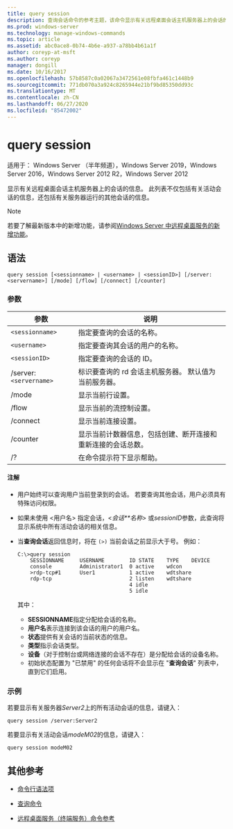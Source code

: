 ```yaml
---
title: query session
description: 查询会话命令的参考主题，该命令显示有关远程桌面会话主机服务器上的会话的信息。
ms.prod: windows-server
ms.technology: manage-windows-commands
ms.topic: article
ms.assetid: abc0ace8-0b74-4b6e-a937-a78bb4b61a1f
author: coreyp-at-msft
ms.author: coreyp
manager: dongill
ms.date: 10/16/2017
ms.openlocfilehash: 57b8587c0a02067a3472561e08fbfa461c1448b9
ms.sourcegitcommit: 771db070a3a924c8265944e21bf9bd85350dd93c
ms.translationtype: MT
ms.contentlocale: zh-CN
ms.lasthandoff: 06/27/2020
ms.locfileid: "85472002"
---
```

# <a name="query-session"></a>query session

适用于： Windows Server （半年频道），Windows Server 2019，Windows Server 2016，Windows Server 2012 R2，Windows Server 2012

显示有关远程桌面会话主机服务器上的会话的信息。 此列表不仅包括有关活动会话的信息，还包括有关服务器运行的其他会话的信息。

> [!NOTE]
> 若要了解最新版本中的新增功能，请参阅[Windows Server 中远程桌面服务的新增功能](https://docs.microsoft.com/previous-versions/windows/it-pro/windows-server-2012-R2-and-2012/dn283323(v=ws.11))。

## <a name="syntax"></a>语法

```
query session [<sessionname> | <username> | <sessionID>] [/server:<servername>] [/mode] [/flow] [/connect] [/counter]
```

### <a name="parameters"></a>参数

| 参数 | 说明 |
|--|--|
| `<sessionname>` | 指定要查询的会话的名称。 |
| `<username>` | 指定要查询其会话的用户的名称。 |
| `<sessionID>` | 指定要查询的会话的 ID。 |
| /server:`<servername>` | 标识要查询的 rd 会话主机服务器。 默认值为当前服务器。 |
| /mode | 显示当前行设置。 |
| /flow | 显示当前的流控制设置。 |
| /connect | 显示当前连接设置。 |
| /counter | 显示当前计数器信息，包括创建、断开连接和重新连接的会话总数。 |
| /? | 在命令提示符下显示帮助。 |

#### <a name="remarks"></a>注解

- 用户始终可以查询用户当前登录到的会话。 若要查询其他会话，用户必须具有特殊访问权限。

- 如果未使用 <用户名> 指定会话，<*会话**名称*> 或*sessionID*参数，此查询将显示系统中所有活动会话的相关信息。

- 当**查询会话**返回信息时，将在 `(>)` 当前会话之前显示大于号。 例如：

    ```
    C:\>query session
        SESSIONNAME     USERNAME        ID STATE    TYPE    DEVICE
        console         Administrator1  0 active    wdcon
        >rdp-tcp#1      User1           1 active    wdtshare
        rdp-tcp                         2 listen    wdtshare
                                        4 idle
                                        5 idle
    ```

    其中：
  - **SESSIONNAME**指定分配给会话的名称。
  - **用户名**表示连接到该会话的用户的用户名。
  - **状态**提供有关会话的当前状态的信息。
  - **类型**指示会话类型。
  - **设备**（对于控制台或网络连接的会话不存在）是分配给会话的设备名称。
  - 初始状态配置为 "已禁用" 的任何会话将不会显示在 "**查询会话**" 列表中，直到它们启用。

### <a name="examples"></a>示例

若要显示有关服务器*Server2*上的所有活动会话的信息，请键入：

```
query session /server:Server2
```

若要显示有关活动会话*modeM02*的信息，请键入：

```
query session modeM02
```

## <a name="additional-references"></a>其他参考

- [命令行语法项](command-line-syntax-key.md)

- [查询命令](query.md)

- [远程桌面服务（终端服务）命令参考](remote-desktop-services-terminal-services-command-reference.md)
